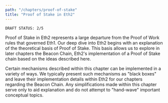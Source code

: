 ```yaml
---
path: "/chapters/proof-of-stake"
title: "Proof of Stake in Eth2"
---
```


```text
DRAFT STATUS: 2/5
```

Proof of Stake in Eth2 represents a large departure from the Proof of Work rules that governed Eth1. Our deep dive into Eth2 begins with an explanation of the theoretical basis of Proof of Stake. This basis allows us to explore in later chapters the Beacon Chain, Eth2's implementation of a Proof of Stake chain based on the ideas described here.

Certain mechanisms described within this chapter can be implemented in a variety of ways. We typically present such mechanisms as "black boxes" and leave their implementation details within Eth2 for our chapters regarding the Beacon Chain. Any simplifications made within this chapter serve only to aid explanation and do not attempt to "hand-wave" important conceptual topics.